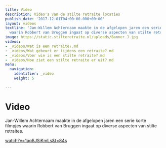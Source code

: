 ```yaml
---
title: Video
description: Video's van de stilte retraite locaties
publish_date: '2017-12-01T04:00:00.000+00:00'
layout: videos
textline: 'Jan-Willem Achternaam maakte in de afgelopen jaren een serie korte filmpjes
  waarin Robbert van Bruggen ingaat op diverse aspecten van stilte retraites. '
image: https://static.stilteretraite.nl/uploads/Banner J.jpg
videos:
- _videos/Wat is een retraite?.md
- _videos/Wat gebeurt er tijdens een retraite?.md
- _videos/Voor wie is een stilte retraite?.md
- _videos/Hoe ziet een stilte retraite er uit?.md
menu:
  navigation:
    identifier: _video
    weight: 5

---
```

# Video

Jan-Willem Achternaam maakte in de afgelopen jaren een serie korte filmpjes waarin Robbert van Bruggen ingaat op diverse aspecten van stilte retraites.   
  
[watch?v=1aq8JSiKmLs&t=84s](https://www.youtube.com/watch?v=1aq8JSiKmLs&t=84s "watch?v=1aq8JSiKmLs&t=84s")